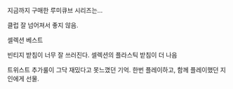 지금까지 구매한 루미큐브 시리즈는...

클럽
	잘 넘어져서 좋지 않음.

셀렉션
	베스트

빈티지
	받침이 너무 잘 쓰러진다. 셀렉션의 플라스틱 받침이 더 나음

트위스트
	추가룰이 그닥 재밌다고 못느꼈던 기억. 한번 플레이하고, 함께 플레이했던 지인에게 선물.
